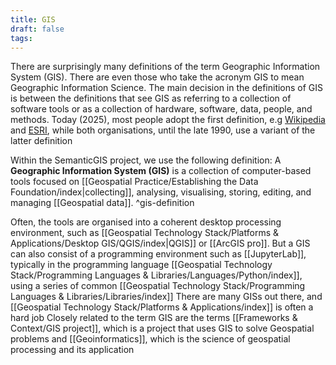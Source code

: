 ```yaml
---
title: GIS
draft: false
tags:
---
```

There are surprisingly many definitions of the term Geographic Information System (GIS). There are even those who take the acronym GIS to mean Geographic Information Science. 
The main decision in the definitions of GIS is between the definitions that see GIS as referring to a collection of software tools or as a collection of hardware, software, data, people, and methods.  Today (2025), most people adopt the first definition, e.g [Wikipedia](https://en.wikipedia.org/wiki/Geographic_information_system) and  [ESRI](https://www.esri.com/en-us/what-is-gis/overview), while both organisations, until the late 1990, use a variant of the latter definition

Within the SemanticGIS project, we use the following definition:
A **Geographic Information System (GIS)** is a collection of computer-based tools focused on [[Geospatial Practice/Establishing the Data Foundation/index|collecting]], analysing, visualising, storing, editing, and managing [[Geospatial data]]. ^gis-definition

Often, the tools are organised into a coherent desktop processing environment, such as [[Geospatial Technology Stack/Platforms & Applications/Desktop GIS/QGIS/index|QGIS]] or [[ArcGIS pro]]. But a GIS can also consist of a programming environment such as [[JupyterLab]], typically in the programming language [[Geospatial Technology Stack/Programming Languages & Libraries/Languages/Python/index]], using a series of common [[Geospatial Technology Stack/Programming Languages & Libraries/Libraries/index]]
There are many GISs out there, and [[Geospatial Technology Stack/Platforms & Applications/index]] is often a hard job
Closely related to the term GIS are the terms [[Frameworks & Context/GIS project]], which is a project that uses GIS to solve Geospatial problems and [[Geoinformatics]], which is the science of geospatial processing and its application